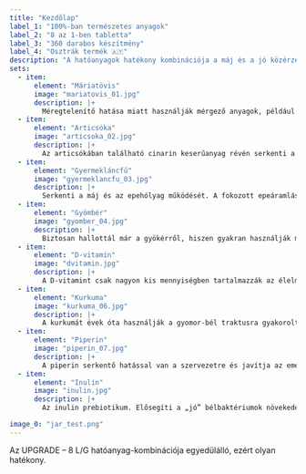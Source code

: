 ```yaml
---
title: "Kezdőlap"
label_1: "100%-ban természetes anyagok"
label_2: "8 az 1-ben tabletta"
label_3: "360 darabos készítmény"
label_4: "Osztrák termék 🇦🇹"
description: "A hatóanyagok hatékony kombinációja a máj és a jó közérzet érdekében:"
sets:
  - item:
      element: "Máriatövis"
      image: "mariatovis_01.jpg"
      description: |+
        Méregtelenítő hatása miatt használják mérgező anyagok, például gyógyszerek vagy környezeti toxinok által okozott májmérgezéseknél. Ezenkívül segít megelőzni a máj védelmét ezektől a méreganyagoktól. A máriatövis olyan májbetegségek kezelését is támogatja, mint a hepatitis és a cirrhosis.
  - item:
      element: "Articsóka"
      image: "articsoka_02.jpg"
      description: |+
        Az articsókában található cinarin keserűanyag révén serkenti a máj és az epe működését. Emésztést serkentő hatása van, például enyhíti a teltségérzetet. A koleszterin bioszintézisének gátlásával a vérszint is csökken – ez védi a májat. Már az ókori görögök és rómaiak is használták az articsókát gyógynövényként. A szilimarin megvédheti a májsejteket a méreganyagoktól és serkentheti az új májsejtek képződését.
  - item:
      element: "Gyermekláncfű"
      image: "gyermeklancfu_03.jpg"
      description: |+
        Serkenti a máj és az epehólyag működését. A fokozott epeáramlás és a májból történő jobb kiválasztódás javítja a fehérje, szénhidrát és zsír emésztését. A gyermekláncfű méregtelenítő és vértisztító szernek számít. Segít a puffadás és a teltségérzet ellen. A keserű anyagok felelősek ezért. Serkentik az epe áramlását, és így megkönnyítik a zsír emésztését. A pitypang az egyik legfontosabb gyógynövény a máj- vagy epeproblémák kezelésére.
  - item:
      element: "Gyömbér"
      image: "gyomber_04.jpg"
      description: |+
        Biztosan hallottál már a gyökérről, hiszen gyakran használják megfázás ellen. Azt azonban nagyon kevesen tudják, milyen jót tesz a májunknak. A zsírmáj általában súlyos gyulladással jár. Ezeket csökkenteni kell a májműködés helyreállítása érdekében. A gyömbér pedig az ideális növényi anyag ehhez.
  - item:
      element: "D-vitamin"
      image: "dvitamin.jpg"
      description: |+
        A D-vitamint csak nagyon kis mennyiségben tartalmazzák az élelmiszerek. A szervezet elsősorban a bőrön lévő napsugárzással állítja elő. Idővel a tudósok észrevették, hogy szinte minden zsírmájban szenvedő embernek van napvitamin-hiánya is. Miért olyan fontos a D-vitamin? Nagyon egyszerű: A D-vitamin kulcsszerepet játszik az anyagcserében. A D-vitamin hiánya a szervezetben a következő problémákat okozza: az immunrendszer gyengül, az anyagcsere lelassul, és több zsír raktározódik el, hangulati ingadozások, hajhullás, csontsűrűség csökken. A D-vitaminnak fontos szerepe van szervezetünkben.
  - item:
      element: "Kurkuma"
      image: "kurkuma_06.jpg"
      description: |+
        A kurkumát évek óta használják a gyomor-bél traktusra gyakorolt ​​pozitív hatás elérése érdekében, mivel a fűszer serkenti az emésztőnedvek működését. A kurkuminnak számos pozitív hatása van, például gyulladáscsökkentő, testvédő és koleszterinszint-csökkentő tulajdonságokkal rendelkezik. A kurkumin*-készítményekkel óvatosan kell eljárni. Ha rendszeresen fogyaszt kurkumin kivonatokat, kérjük, értesítse orvosát. A kurkuma vírusellenes hatású. A kurkumin cukorbetegség elleni hatása miatt rendszeresen alkalmazható cukorbetegség esetén is.
  - item:
      element: "Piperin"
      image: "piperin_07.jpg"
      description: |+
        A piperin serkentő hatással van a szervezetre és javítja az emésztést. A piperin a paprika legfontosabb összetevője, és felelős a fűszerességéért. A borsról azt mondták, hogy javítja az emésztést és erősíti a májat. A kurkumin mellett gyakran adnak hozzá, hogy szervezetünk többet tudjon felszívni a belekben. A piperin antioxidáns hatású, ezért védi szervezetünket a környezetből érkező szabad gyököktől és gyulladáscsökkentő.
  - item:
      element: "Inulin"
      image: "inulin.jpg"
      description: |+
        Az inulin prebiotikum. Elősegíti a „jó” bélbaktériumok növekedését és aktivitását, ezáltal hozzájárul az optimális emésztéshez és az általánosan egészséges szervezethez. A mai étrend általában túl kevés prebiotikus tulajdonságú élelmiszert tartalmaz. Az inulin serkenti a bélnyálkahártya regenerálódását. Az inulin javíthatja a krónikus gyulladásos bélbetegséget. Az inulin erősíti az immunrendszert, enyhíti a székrekedést gyermekeknél és felnőtteknél. Az inulin szabályozhatja a lipidanyagcserét, és megfelelő kiegészítő komponensnek tekinthető a koleszterin- és trigliceridszintre összpontosító terápiákban.

image_0: "jar_test.png"
---
```


Az UPGRADE – 8 L/G hatóanyag-kombinációja egyedülálló, ezért olyan hatékony.
